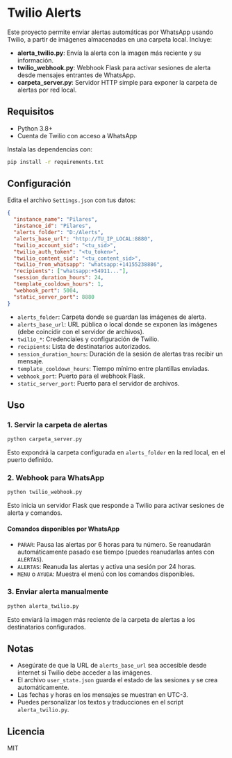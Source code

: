 # Twilio Alerts

Este proyecto permite enviar alertas automáticas por WhatsApp usando Twilio, a partir de imágenes almacenadas en una carpeta local. Incluye:

- **alerta_twilio.py**: Envía la alerta con la imagen más reciente y su información.
- **twilio_webhook.py**: Webhook Flask para activar sesiones de alerta desde mensajes entrantes de WhatsApp.
- **carpeta_server.py**: Servidor HTTP simple para exponer la carpeta de alertas por red local.

## Requisitos

- Python 3.8+
- Cuenta de Twilio con acceso a WhatsApp

Instala las dependencias con:

```bash
pip install -r requirements.txt
```

## Configuración

Edita el archivo `Settings.json` con tus datos:

```json
{
  "instance_name": "Pilares",
  "instance_id": "Pilares",
  "alerts_folder": "D:/Alerts",
  "alerts_base_url": "http://TU_IP_LOCAL:8880",
  "twilio_account_sid": "<tu_sid>",
  "twilio_auth_token": "<tu_token>",
  "twilio_content_sid": "<tu_content_sid>",
  "twilio_from_whatsapp": "whatsapp:+14155238886",
  "recipients": ["whatsapp:+54911..."],
  "session_duration_hours": 24,
  "template_cooldown_hours": 1,
  "webhook_port": 5004,
  "static_server_port": 8880
}
```

- `alerts_folder`: Carpeta donde se guardan las imágenes de alerta.
- `alerts_base_url`: URL pública o local donde se exponen las imágenes (debe coincidir con el servidor de archivos).
- `twilio_*`: Credenciales y configuración de Twilio.
- `recipients`: Lista de destinatarios autorizados.
- `session_duration_hours`: Duración de la sesión de alertas tras recibir un mensaje.
- `template_cooldown_hours`: Tiempo mínimo entre plantillas enviadas.
- `webhook_port`: Puerto para el webhook Flask.
- `static_server_port`: Puerto para el servidor de archivos.

## Uso

### 1. Servir la carpeta de alertas

```bash
python carpeta_server.py
```
Esto expondrá la carpeta configurada en `alerts_folder` en la red local, en el puerto definido.

### 2. Webhook para WhatsApp

```bash
python twilio_webhook.py
```
Esto inicia un servidor Flask que responde a Twilio para activar sesiones de alerta y comandos.

#### Comandos disponibles por WhatsApp

- `PARAR`: Pausa las alertas por 6 horas para tu número. Se reanudarán automáticamente pasado ese tiempo (puedes reanudarlas antes con `ALERTAS`).
- `ALERTAS`: Reanuda las alertas y activa una sesión por 24 horas.
- `MENU` o `AYUDA`: Muestra el menú con los comandos disponibles.

### 3. Enviar alerta manualmente

```bash
python alerta_twilio.py
```
Esto enviará la imagen más reciente de la carpeta de alertas a los destinatarios configurados.

## Notas

- Asegúrate de que la URL de `alerts_base_url` sea accesible desde internet si Twilio debe acceder a las imágenes.
- El archivo `user_state.json` guarda el estado de las sesiones y se crea automáticamente.
- Las fechas y horas en los mensajes se muestran en UTC-3.
- Puedes personalizar los textos y traducciones en el script `alerta_twilio.py`.

## Licencia

MIT 